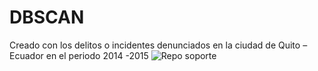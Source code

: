 # DBSCAN
Creado con los delitos o incidentes denunciados en la ciudad de Quito – Ecuador en el periodo 2014 -2015
![Repo soporte](https://user-images.githubusercontent.com/36687747/93718462-0e9ffa00-fb42-11ea-8282-9622247e896d.png)
